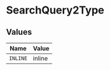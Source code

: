 # SearchQuery2Type


## Values

| Name     | Value    |
| -------- | -------- |
| `INLINE` | inline   |